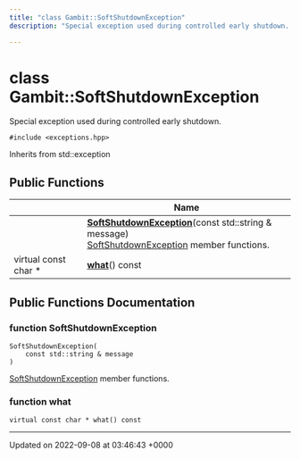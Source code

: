 ```yaml
---
title: "class Gambit::SoftShutdownException"
description: "Special exception used during controlled early shutdown. "

---
```


# class Gambit::SoftShutdownException



Special exception used during controlled early shutdown. 


`#include <exceptions.hpp>`

Inherits from std::exception

## Public Functions

|                | Name           |
| -------------- | -------------- |
| | **[SoftShutdownException](/documentation/code/classes/classgambit_1_1softshutdownexception/#function-softshutdownexception)**(const std::string & message)<br>[SoftShutdownException](/documentation/code/classes/classgambit_1_1softshutdownexception/) member functions.  |
| virtual const char * | **[what](/documentation/code/classes/classgambit_1_1softshutdownexception/#function-what)**() const |

## Public Functions Documentation

### function SoftShutdownException

```
SoftShutdownException(
    const std::string & message
)
```

[SoftShutdownException](/documentation/code/classes/classgambit_1_1softshutdownexception/) member functions. 

### function what

```
virtual const char * what() const
```


-------------------------------

Updated on 2022-09-08 at 03:46:43 +0000